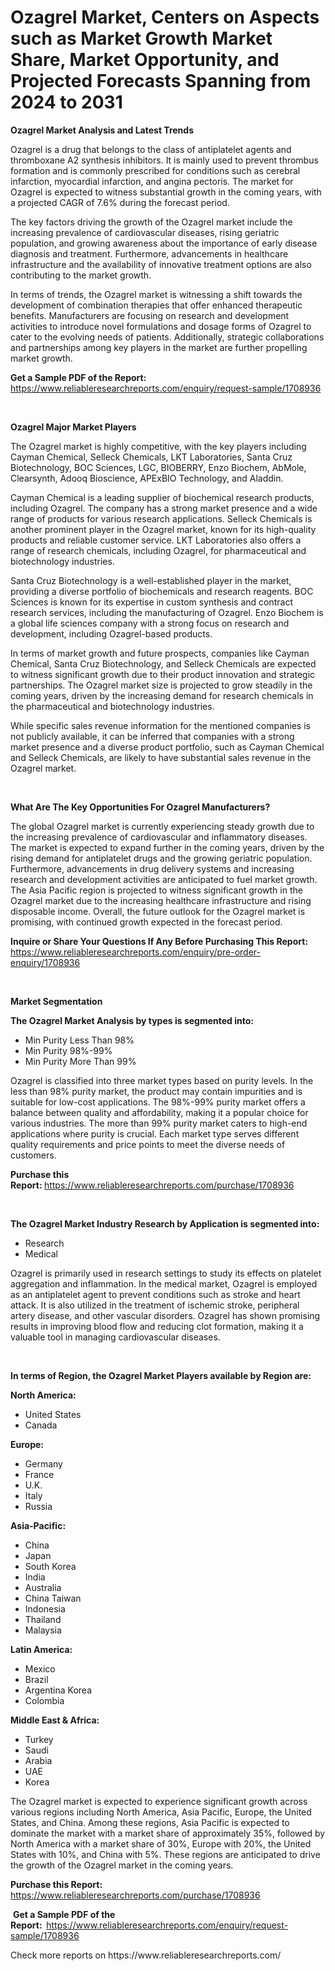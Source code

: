 <p><h1>Ozagrel Market, Centers on Aspects such as Market Growth Market Share, Market Opportunity, and Projected Forecasts Spanning from 2024 to 2031</h1></p><p><strong>Ozagrel Market Analysis and Latest Trends</strong></p>
<p><p>Ozagrel is a drug that belongs to the class of antiplatelet agents and thromboxane A2 synthesis inhibitors. It is mainly used to prevent thrombus formation and is commonly prescribed for conditions such as cerebral infarction, myocardial infarction, and angina pectoris. The market for Ozagrel is expected to witness substantial growth in the coming years, with a projected CAGR of 7.6% during the forecast period.</p><p>The key factors driving the growth of the Ozagrel market include the increasing prevalence of cardiovascular diseases, rising geriatric population, and growing awareness about the importance of early disease diagnosis and treatment. Furthermore, advancements in healthcare infrastructure and the availability of innovative treatment options are also contributing to the market growth.</p><p>In terms of trends, the Ozagrel market is witnessing a shift towards the development of combination therapies that offer enhanced therapeutic benefits. Manufacturers are focusing on research and development activities to introduce novel formulations and dosage forms of Ozagrel to cater to the evolving needs of patients. Additionally, strategic collaborations and partnerships among key players in the market are further propelling market growth.</p></p>
<p><strong>Get a Sample PDF of the Report:&nbsp;</strong> <a href="https://www.reliableresearchreports.com/enquiry/request-sample/1708936">https://www.reliableresearchreports.com/enquiry/request-sample/1708936</a></p>
<p>&nbsp;</p>
<p><strong>Ozagrel Major Market Players</strong></p>
<p><p>The Ozagrel market is highly competitive, with the key players including Cayman Chemical, Selleck Chemicals, LKT Laboratories, Santa Cruz Biotechnology, BOC Sciences, LGC, BIOBERRY, Enzo Biochem, AbMole, Clearsynth, Adooq Bioscience, APExBIO Technology, and Aladdin.</p><p>Cayman Chemical is a leading supplier of biochemical research products, including Ozagrel. The company has a strong market presence and a wide range of products for various research applications. Selleck Chemicals is another prominent player in the Ozagrel market, known for its high-quality products and reliable customer service. LKT Laboratories also offers a range of research chemicals, including Ozagrel, for pharmaceutical and biotechnology industries.</p><p>Santa Cruz Biotechnology is a well-established player in the market, providing a diverse portfolio of biochemicals and research reagents. BOC Sciences is known for its expertise in custom synthesis and contract research services, including the manufacturing of Ozagrel. Enzo Biochem is a global life sciences company with a strong focus on research and development, including Ozagrel-based products.</p><p>In terms of market growth and future prospects, companies like Cayman Chemical, Santa Cruz Biotechnology, and Selleck Chemicals are expected to witness significant growth due to their product innovation and strategic partnerships. The Ozagrel market size is projected to grow steadily in the coming years, driven by the increasing demand for research chemicals in the pharmaceutical and biotechnology industries.</p><p>While specific sales revenue information for the mentioned companies is not publicly available, it can be inferred that companies with a strong market presence and a diverse product portfolio, such as Cayman Chemical and Selleck Chemicals, are likely to have substantial sales revenue in the Ozagrel market.</p></p>
<p>&nbsp;</p>
<p><strong>What Are The Key Opportunities For Ozagrel Manufacturers?</strong></p>
<p><p>The global Ozagrel market is currently experiencing steady growth due to the increasing prevalence of cardiovascular and inflammatory diseases. The market is expected to expand further in the coming years, driven by the rising demand for antiplatelet drugs and the growing geriatric population. Furthermore, advancements in drug delivery systems and increasing research and development activities are anticipated to fuel market growth. The Asia Pacific region is projected to witness significant growth in the Ozagrel market due to the increasing healthcare infrastructure and rising disposable income. Overall, the future outlook for the Ozagrel market is promising, with continued growth expected in the forecast period.</p></p>
<p><strong>Inquire or Share Your Questions If Any Before Purchasing This Report:</strong> <a href="https://www.reliableresearchreports.com/enquiry/pre-order-enquiry/1708936">https://www.reliableresearchreports.com/enquiry/pre-order-enquiry/1708936</a></p>
<p>&nbsp;</p>
<p><strong>Market Segmentation</strong></p>
<p><strong>The Ozagrel Market Analysis by types is segmented into:</strong></p>
<p><ul><li>Min Purity Less Than 98%</li><li>Min Purity 98%-99%</li><li>Min Purity More Than 99%</li></ul></p>
<p><p>Ozagrel is classified into three market types based on purity levels. In the less than 98% purity market, the product may contain impurities and is suitable for low-cost applications. The 98%-99% purity market offers a balance between quality and affordability, making it a popular choice for various industries. The more than 99% purity market caters to high-end applications where purity is crucial. Each market type serves different quality requirements and price points to meet the diverse needs of customers.</p></p>
<p><strong>Purchase this Report:&nbsp;</strong><a href="https://www.reliableresearchreports.com/purchase/1708936">https://www.reliableresearchreports.com/purchase/1708936</a></p>
<p>&nbsp;</p>
<p><strong>The Ozagrel Market Industry Research by Application is segmented into:</strong></p>
<p><ul><li>Research</li><li>Medical</li></ul></p>
<p><p>Ozagrel is primarily used in research settings to study its effects on platelet aggregation and inflammation. In the medical market, Ozagrel is employed as an antiplatelet agent to prevent conditions such as stroke and heart attack. It is also utilized in the treatment of ischemic stroke, peripheral artery disease, and other vascular disorders. Ozagrel has shown promising results in improving blood flow and reducing clot formation, making it a valuable tool in managing cardiovascular diseases.</p></p>
<p>&nbsp;</p>
<p><strong>In terms of Region, the Ozagrel Market Players available by Region are:</strong></p>
<p>
    <p> <strong> North America: </strong>
        <ul>
            <li>United States</li>
            <li>Canada</li>
        </ul>
        </p> 
    <p> <strong> Europe: </strong>
        <ul>
            <li>Germany</li>
            <li>France</li>
            <li>U.K.</li>
            <li>Italy</li>
            <li>Russia</li>
        </ul>
        </p> 
    <p> <strong> Asia-Pacific: </strong>
        <ul>
            <li>China</li>
            <li>Japan</li>
            <li>South Korea</li>
            <li>India</li>
            <li>Australia</li>
            <li>China Taiwan</li>
            <li>Indonesia</li>
            <li>Thailand</li>
            <li>Malaysia</li>
        </ul>
        </p> 
    <p> <strong> Latin America: </strong>
        <ul>
            <li>Mexico</li>
            <li>Brazil</li>
            <li>Argentina Korea</li>
            <li>Colombia</li>
        </ul>
        </p> 
    <p> <strong> Middle East & Africa: </strong>
        <ul>
            <li>Turkey</li>
            <li>Saudi</li>
            <li>Arabia</li>
            <li>UAE</li>
            <li>Korea</li>
        </ul>
    </p>
    </p>
<p><p>The Ozagrel market is expected to experience significant growth across various regions including North America, Asia Pacific, Europe, the United States, and China. Among these regions, Asia Pacific is expected to dominate the market with a market share of approximately 35%, followed by North America with a market share of 30%, Europe with 20%, the United States with 10%, and China with 5%. These regions are anticipated to drive the growth of the Ozagrel market in the coming years.</p></p>
<p><strong>Purchase this Report: </strong><a href="https://www.reliableresearchreports.com/purchase/1708936">https://www.reliableresearchreports.com/purchase/1708936</a></p>
<p>&nbsp;<strong>Get a Sample PDF of the Report:&nbsp;&nbsp;</strong><a href="https://www.reliableresearchreports.com/enquiry/request-sample/1708936">https://www.reliableresearchreports.com/enquiry/request-sample/1708936</a></p>
<p><strong></strong></p>
<p>Check more reports on https://www.reliableresearchreports.com/</p>